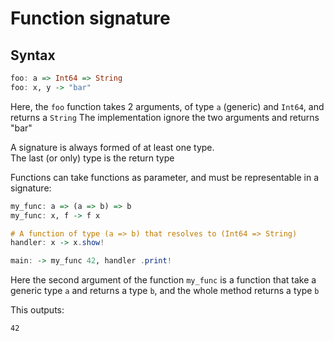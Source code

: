 # Function signature

## Syntax

```haskell
foo: a => Int64 => String
foo: x, y -> "bar"
```

Here, the `foo` function takes 2 arguments, of type `a` (generic) and `Int64`, and returns a `String`
The implementation ignore the two arguments and returns "bar"

A signature is always formed of at least one type.  
The last (or only) type is the return type

Functions can take functions as parameter, and must be representable in a signature:

```haskell
my_func: a => (a => b) => b
my_func: x, f -> f x

# A function of type (a => b) that resolves to (Int64 => String)
handler: x -> x.show!

main: -> my_func 42, handler .print!
```

Here the second argument of the function `my_func` is a function that take a generic type `a` and returns a type `b`, and the whole method returns a type `b`

This outputs:

```
42
```

